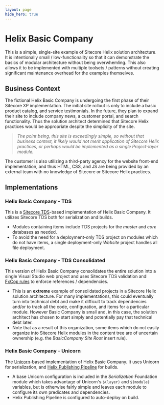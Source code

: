 ```yaml
---
layout: page
hide_hero: true
---
```

# Helix Basic Company

This is a simple, single-site example of Sitecore Helix solution architecture.
It is intentionally small / low-functionality so that it can demonstrate the
basics of modular architecture without being overwhemling. This also allows it
to be implemented with multiple toolsets / patterns without creating significant
maintenance overhead for the examples themselves.

## Business Context

The fictional Helix Basic Company is undergoing the first phase of their Sitecore XP
implementation. The initial site rollout is only to include a basic product catalog,
and service testimonials. In the future, they plan to expand their site to include
company news, a customer portal, and search functionality. Thus the solution architect
determined that Sitecore Helix practices would be appropriate despite the simplicity of
the site.

> *The point being, this site is exceedingly simple, so without that business context,
it likely would not merit application of Sitecore Helix practices, or perhaps would be
implemented as a single Project-layer module.*

The customer is also utilizing a third-party agency for the website front-end implementation,
and thus HTML, CSS, and JS are being provided by an external team with no knowledge of
Sitecore or Sitecore Helix practices.

## Implementations

### Helix Basic Company - TDS

This is a [Sitecore TDS](https://www.teamdevelopmentforsitecore.com/TDS-Classic)-based
implementation of Helix Basic Company. It utilizes Sitecore TDS both for
serialization and builds.
* Modules containing items include TDS projects for the *master* and *core* databases as needed.
* To avoid the need for a deployment-only TDS project on modules which do not have items, a
single deployment-only *Website* project handles all file deployment.

### Helix Basic Company - TDS Consolidated

This version of Helix Basic Company consolidates the entire solution into a single
Visual Studio web project and uses Sitecore TDS validation and
[FxCop rules](https://www.hhog.com/sitecore-helix-fxcop-rules) to enforce references /
dependencies.
* This is an **extreme** example of consolidated projects in a Sitecore Helix solution
architecture. For many implementations, this could eventually turn into technical debt
and make it difficult to track dependencies and/or to track all the code, configuration,
and items for a particular module. However Basic Company is small and, in this case,
the solution architect has chosen to start simply and potentially pay that technical debt later.
* Note that as a result of this organization, some items which do not easily organize into
Sitecore Helix modules in the content tree are of uncertain ownership
(e.g. the *BasicCompany Site Root* insert rule).

### Helix Basic Company - Unicorn

The [Unicorn](https://github.com/SitecoreUnicorn/Unicorn)-based implementation of Helix
Basic Company. It uses Unicorn for serialization, and
[Helix Publishing Pipeline](https://github.com/richardszalay/helix-publishing-pipeline)
for builds.
* A base Unicorn configuration is included in the *Serialization* Foundation module
which takes advantage of Unicorn's `$(layer)` and `$(module)` variables, but is otherwise
fairly simple and leaves each module to configure its own predicates and dependencies.
* Helix Publishing Pipeline is configured to auto-deploy on build.